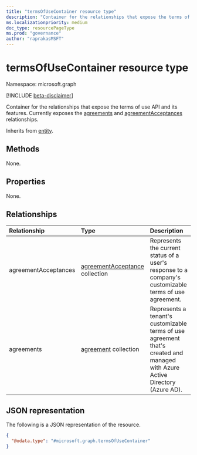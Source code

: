 ```yaml
---
title: "termsOfUseContainer resource type"
description: "Container for the relationships that expose the terms of use API and its features. Currently exposes the agreements and agreementAcceptances relationships."
ms.localizationpriority: medium
doc_type: resourcePageType
ms.prod: "governance"
author: "raprakasMSFT"
---
```


# termsOfUseContainer resource type

Namespace: microsoft.graph

[!INCLUDE [beta-disclaimer](../../includes/beta-disclaimer.md)]

Container for the relationships that expose the terms of use API and its features. Currently exposes the [agreements](agreement.md) and [agreementAcceptances](agreementacceptance.md) relationships.

Inherits from [entity](entity.md).

## Methods

None.

## Properties

None.

## Relationships

|Relationship|Type|Description|
|:---|:---|:---|
|agreementAcceptances|[agreementAcceptance](agreementacceptance.md) collection| Represents the current status of a user's response to a company's customizable terms of use agreement.|
|agreements|[agreement](agreement.md) collection|Represents a tenant's customizable terms of use agreement that's created and managed with Azure Active Directory (Azure AD).|

## JSON representation

The following is a JSON representation of the resource.
<!-- {
  "blockType": "resource",
  "keyProperty": "id",
  "@odata.type": "microsoft.graph.termsOfUseContainer",
  "openType": false
}
-->
``` json
{
  "@odata.type": "#microsoft.graph.termsOfUseContainer"
}
```

